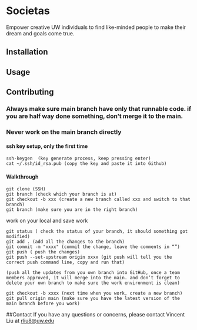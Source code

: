 # Societas
Empower creative UW individuals to find like-minded people to make their dream and goals come true.
<br>
## Installation
## Usage
## Contributing
### Always make sure main branch have only that runnable code. if you are half way done something, don’t merge it to the main.

### Never work on the main branch directly

#### ssh key setup, only the first time
```
ssh-keygen  (key generate process, keep pressing enter)
cat ~/.ssh/id_rsa.pub (copy the key and paste it into Github)
```

#### Walkthrough
```
git clone (SSH)
git branch (check which your branch is at)
git checkout -b xxx (create a new branch called xxx and switch to that branch)
git branch (make sure you are in the right branch)
```
work on your local and save work
```
git status ( check the status of your branch, it should something got modified)
git add . (add all the changes to the branch)
git commit -m "xxxx" (commit the change, leave the comments in “”)
git push ( push the changes)
git push --set-upstream origin xxxx (git push will tell you the correct push command line, copy and run that)

(push all the updates from you own branch into GitHub, once a team members approved, it will merge into the main. and don’t forget to delete your own branch to make sure the work environment is clean)

git checkout -b xxxx (next time when you work, create a new branch)
git pull origin main (make sure you have the latest version of the main branch before you work)
```

##Contact
If you have any questions or concerns, please contact Vincent Liu at rliu8@uw.edu
<br>
